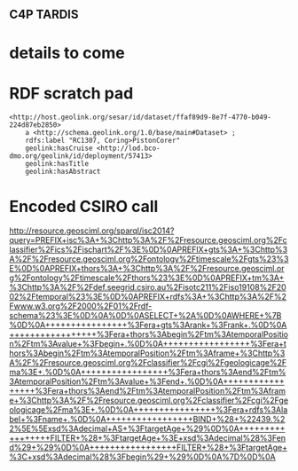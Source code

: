 ## C4P TARDIS

# details to come


# RDF scratch pad



 ```
 <http://host.geolink.org/sesar/id/dataset/ffaf89d9-8e7f-4770-b049-224d87eb2850>
     a <http://schema.geolink.org/1.0/base/main#Dataset> ;
     rdfs:label "RC1307, Coring>PistonCorer"
     geolink:hasCruise <http://lod.bco-dmo.org/geolink/id/deployment/57413>
     geolink:hasTitle
     geolink:hasAbstract

 ```


# Encoded CSIRO call

 http://resource.geosciml.org/sparql/isc2014?query=PREFIX+isc%3A+%3Chttp%3A%2F%2Fresource.geosciml.org%2Fclassifier%2Fics%2Fischart%2F%3E%0D%0APREFIX+gts%3A+%3Chttp%3A%2F%2Fresource.geosciml.org%2Fontology%2Ftimescale%2Fgts%23%3E%0D%0APREFIX+thors%3A+%3Chttp%3A%2F%2Fresource.geosciml.org%2Fontology%2Ftimescale%2Fthors%23%3E%0D%0APREFIX+tm%3A+%3Chttp%3A%2F%2Fdef.seegrid.csiro.au%2Fisotc211%2Fiso19108%2F2002%2Ftemporal%23%3E%0D%0APREFIX+rdfs%3A+%3Chttp%3A%2F%2Fwww.w3.org%2F2000%2F01%2Frdf-schema%23%3E%0D%0A%0D%0ASELECT+%2A%0D%0AWHERE+%7B%0D%0A++++++++++++++++%3Fera+gts%3Arank+%3Frank+.%0D%0A+++++++++++++++++%3Fera+thors%3Abegin%2Ftm%3AtemporalPosition%2Ftm%3Avalue+%3Fbegin+.%0D%0A+++++++++++++++++%3Fera+thors%3Abegin%2Ftm%3AtemporalPosition%2Ftm%3Aframe+%3Chttp%3A%2F%2Fresource.geosciml.org%2Fclassifier%2Fcgi%2Fgeologicage%2Fma%3E+.%0D%0A+++++++++++++++++%3Fera+thors%3Aend%2Ftm%3AtemporalPosition%2Ftm%3Avalue+%3Fend+.%0D%0A+++++++++++++++++%3Fera+thors%3Aend%2Ftm%3AtemporalPosition%2Ftm%3Aframe+%3Chttp%3A%2F%2Fresource.geosciml.org%2Fclassifier%2Fcgi%2Fgeologicage%2Fma%3E+.%0D%0A++++++++++++++++%3Fera+rdfs%3Alabel+%3Fname+.%0D%0A+++++++++++++++++BIND+%28+%22439.%22%5E%5Exsd%3Adecimal+AS+%3FtargetAge+%29%0D%0A+++++++++++++++++FILTER+%28+%3FtargetAge+%3E+xsd%3Adecimal%28%3Fend%29+%29%0D%0A+++++++++++++++++FILTER+%28+%3FtargetAge+%3C+xsd%3Adecimal%28%3Fbegin%29+%29%0D%0A%7D%0D%0A



